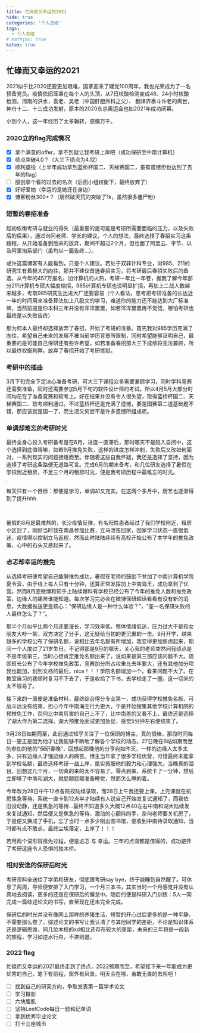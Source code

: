 ```yaml
---
title: 忙碌而又幸运的2021
hide: true
categories: '个人总结'
tags: 
  - 个人总结
# mathjax: true
katex: true
---
```

## 忙碌而又幸运的2021

2021似乎比2020还要更加艰难，国家迎来了建党100周年，我也光荣成为了一名预备党员。疫情依旧笼罩在每个人的头顶，从7日核酸检测变成48、24小时核酸检测，河南的洪水，袁老、吴老（中国肝胆外科之父）、 翻译界泰斗许老的离世，神舟十二、十三成功发射，原本的2020东京奥运会也如2021年成功闭幕。

小到个人，这一年经历了太多辗转，感慨万千。

### 2020立的flag完成情况

- [X] 拿个满意的offer，拿不到就让我考研上岸吧（成功保研至中南计算机）
- [X] 绩点突破4.0？（大三下绩点为4.12）
- [X] 顺利退役（上半年成功拿到蓝桥杯国二、天梯赛国二，虽有遗憾但也达到了去年的flag）
- [ ] 服创拿个看的过去的名次（后面小组权衡下，最终放弃了）
- [X] 好好爱她（幸运的是她还在身边）
- [X] 博客粉丝300+？（居然破天荒的突破了1k，虽然很多僵尸粉）

### 短暂的春招准备

起初权衡考研与就业的得失（最重要的是可能是考研所需要面临的压力，以及失败后的后果），通过询问老师、学长的建议，个人的想法，最终选择了春招实习这条路程。从开始准备到后来的放弃，期间不超过2个月，但也面了阿里云、字节、以及阿里淘系部门（虽均以一面告终...）。

或许这篇博客有人能看到，只是个人建议。若处于双非计科专业，对985、211的研究生有着极大的向往，那并不建议首选春招实习，将考研最后春招失败后的备选，从今年的457万报名，加计算机的火热，考研一年比一年卷，据我了解今年部分211计算机专硕大幅度缩招，985计算机专硕也没明显扩招，再加上二战人数越来越多，考取985研究生比进大厂还要容易（个人看法，思考把考研准备的长达近一年的时间用来准备算法加上八股文的学习，难道你的能力还不能达到大厂标准嘛，当然前提是你本科三年并没有浑浑噩噩，如若浑浑噩噩再不觉悟，哪怕考研也最终是以失败告终）

那为何本人最终却选择放弃了春招，开始了考研的准备。首先我对985学历充满了向往，希望自己未来的发展不被当前学历背景所限制，同时希望能够证明自己，最重要的是可能自己保研还有些许希望，如若准备春招那大三下成绩将无法兼顾，所以最终权衡利弊，放弃了春招开始了考研炼狱。

### 考研中的插曲

3月下旬完全下定决心准备考研，可大三下课程众多需要兼顾学习，同时学科竞赛还需要准备，同时还需要参加5月下旬的软件设计师的考试。所以4月5月大部分时间均花在了准备竞赛和软考上。好在结果并没有令人很失望，取得蓝桥杯国二、天梯赛国二、软考顺利通过。不过蓝桥杯还是充满了遗憾，要是国赛第二道基础题不错，那应该就是国一了，而生活又何尝不是许多遗憾所组成呢。

### 单调却难忘的考研时光

最终全身心投入考研备考是在6月，进度一直滞后，那时哪天不是陷入自闭中，这个选择到底值得嘛，如若9月推免失败，这样的进度怎样冲刺，失败后又改如何面对，一系列现实的问题接踵而至。伴随着这些自我怀疑，我还是选择了坚持，因为选择了考研这条路便无退路可言。完成6月的期末备考，和几位研友选择了暑假在学校附近租房，不足三个月的租房时光，便是我考研历程中最难忘的时光。

<img src="https://gitee.com/serendipity_LB/img/raw/master/1.jpg" alt="1" style="zoom:15%;" />

每天只有一个目标：那便是学习，单调却又充实。在这两个多月中，厨艺也逐渐得到了提升hhh

<center>
    <figure>
        <img src="https://gitee.com/serendipity_LB/img/raw/master/2.jpg" alt="2" style="zoom: 10%;" />
        <img src="https://gitee.com/serendipity_LB/img/raw/master/3.jpg" alt="3" style="zoom: 10%;" />
        <img src="https://gitee.com/serendipity_LB/img/raw/master/4.jpg" alt="4" style="zoom: 10%;" />
    </figure>
</center>

暑假的8月是最难熬的，长沙疫情反弹，有名阳性患者经过了我们学校附近，租房小区封了，刚好当时我在南昌参加比赛，立马改签回家，回家学习状态一直很低迷，疫情得以控制立马返程，然而此时陆陆续续有高校开始公布了本学年的推免政策，心中的石头又悬起来了。

### 忐忑却幸运的推免

从选择考研便希望自己能够推免成功，暑假在老师的鼓励下参加了中南计算机学院夏令营，由于线上每人只有十分钟，还算正常发挥加上中南海王，成功拿到了优营。然而8月底微博和知乎上陆续爆料有学校已经公布了今年的推免人数和推免政策，边缘人的痛苦谁能知道。每次学习完必会在微博保研超话看看有没有新的消息，大数据推送更是烦心：“保研边缘人是一种什么体验？”，“差一名保研失败的人最终怎么了？”。

那半个月似乎比两个月还要漫长，学习效率低，整体情绪低迷，压力过大于是和女朋友大吵一架，双方决定了分手，这无疑给当初的更沉重的一击。9月开学，越来越多的学校公布了保研名额，说相比去年名额有所增加，我变得更加焦虑起来，期间一个人度过了21岁生日。不记得那是9月的哪天，关心我的老师突然问我绩点是不是年级第三，当时心想肯定推免名额出来了，说如果是第三那应该问题不大。随即班长公布了今年学校推免政策，竞赛加分所占权重比去年要大，还有其他加分项我也能加，划到文档的最后，nice！！！学院名额增加一个，看来问题不大了。在教室自习的我顿时复习不下去了，于是收拾了下书，去学校走了一圈，这一切来的太不容易了。

接下来的一周便是准备材料，最终综合得分专业第一，成功获得学校推免名额，可战斗远没有结束，担心今年中南海王行为更大，于是开始搜集其他学校计算机院的预推免工作，奈何比中南厉害的自己上不了，比中南差的又看不上，最终还是选择了湖大作为第二选择。湖大预推免面试更加急促，感觉5分钟左右便结束了。

9月28日如期而至，此前通过知乎关注了一位保研的博主，真的很棒，那段时间每日一更正是因为他才让我能够不断地了解各个学校的动态。27日晚在B站如期而至的参加的他的“保研春晚”，回想起那晚他的分享宛如昨天，一样的边缘人太多太多，只有边缘人才懂边缘人的痛苦。博主当年拿了很多学校优营，可惜最终未能拿到学校名额，最终选择考研一战上岸，属实佩服他的毅力和心理强大。当晚真的泪目，回想这几个月，一切真的来的太不容易了。零点到来，系统卡了一分钟，然后立即填了中南和湖大，就屁颠屁颠准备睡觉，然而怎么睡的着。

今年改为28日中午12点各院校陆续录取，而28日上午我还要上课，上完课就在机房焦急等待，系统一直卡到12点半才陆续有人说自己开始发复试通知了，而我依旧没动静，还是焦急的等待...最终不知道多久大概12点40左右中南和湖大陆续发来复试通知，然后便又是焦急的等待，激动的心颤抖的手，奈何老师要关机房了，于是便又换成了手机，忘了当时一点多少刚出图书馆，便收到中南待录取通知，当时都有点不敢点，最终尘埃落定，上岸了！！！

若用两个词形容推免过程，便是忐忑 与 幸运。三年的点滴都是值得的，成功避开了考研这座令人恐惧的独木桥。

### 相对安逸的保研后时光

考研资料全送给了学弟和研友，彻底跟考研say bye，终于能睡到自然醒了。可休息了两周，导师便安排了入门学习，一个月三本书，其实当时一个月感觉并没有认真地去阅读，更多的还是在保研后的懈怠中。随后的便是科研入门训练：5人一同完成一篇综述论文的书写，直至现在还未完全完成。

保研后的时光并没有像网上那样的养猪生活，短暂的开心过后更多的是一种平静，不需要那么卷了。综述论文的书写让我认清了与其他同学的差距，不论是知识体系还是逻辑思维，同几位本校的xd相比还存在较大的差距，未来的三年将是一段新的旅程，学习如逆水行舟，不进则退。

### 2022 flag

忙碌而又幸运的2021最终走到了终点，2022预期而至，希望接下来一年能成为更优秀的自己，笔下有前程，窗外有风景。明天会在哪，勇敢无畏的去闯吧！

- [ ] 找到自己的研究方向，争取发表第一篇学术论文
- [ ] 学习摄影
- [ ] 六块腹肌
- [ ] 坚持LeetCode每日一题和记单词
- [ ] 拿到优秀毕业论文
- [ ] 打卡三座城市
